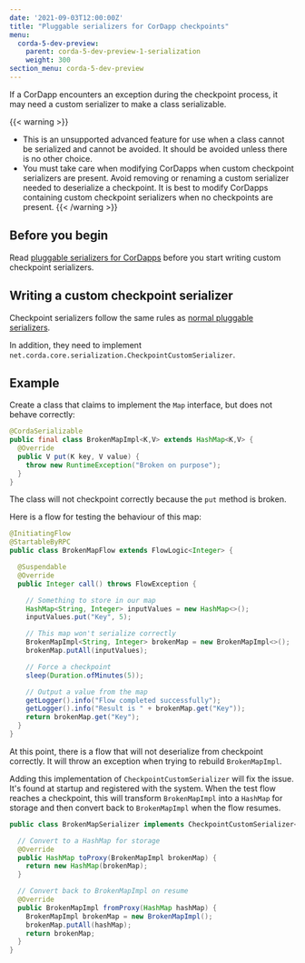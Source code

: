 ```yaml
---
date: '2021-09-03T12:00:00Z'
title: "Pluggable serializers for CorDapp checkpoints"
menu:
  corda-5-dev-preview:
    parent: corda-5-dev-preview-1-serialization
    weight: 300
section_menu: corda-5-dev-preview
---
```


If a CorDapp encounters an exception during the checkpoint process, it may need a custom serializer to make a class serializable.

{{< warning >}}

* This is an unsupported advanced feature for use when a class cannot be serialized and cannot be avoided. It should be avoided
unless there is no other choice.
* You must take care when modifying CorDapps when custom checkpoint serializers are present. Avoid removing or renaming a custom serializer needed to deserialize a checkpoint.
It is best to modify CorDapps containing custom checkpoint serializers when no checkpoints are present.
{{< /warning >}}

## Before you begin

Read [pluggable serializers for CorDapps](cordapp-custom-serializers.md) before you start writing custom checkpoint serializers.

## Writing a custom checkpoint serializer

Checkpoint serializers follow the same rules as [normal pluggable serializers](cordapp-custom-serializers.md).

In addition, they need to implement `net.corda.core.serialization.CheckpointCustomSerializer`.

## Example

Create a class that claims to implement the `Map` interface, but does not behave correctly:

```java
@CordaSerializable
public final class BrokenMapImpl<K,V> extends HashMap<K,V> {
  @Override
  public V put(K key, V value) {
    throw new RuntimeException("Broken on purpose");
  }
}
```

The class will not checkpoint correctly because the `put` method is broken.

Here is a flow for testing the behaviour of this map:

```java
@InitiatingFlow
@StartableByRPC
public class BrokenMapFlow extends FlowLogic<Integer> {

  @Suspendable
  @Override
  public Integer call() throws FlowException {

    // Something to store in our map
    HashMap<String, Integer> inputValues = new HashMap<>();
    inputValues.put("Key", 5);

    // This map won't serialize correctly
    BrokenMapImpl<String, Integer> brokenMap = new BrokenMapImpl<>();
    brokenMap.putAll(inputValues);

    // Force a checkpoint
    sleep(Duration.ofMinutes(5));

    // Output a value from the map
    getLogger().info("Flow completed successfully");
    getLogger().info("Result is " + brokenMap.get("Key"));
    return brokenMap.get("Key");
  }
}
```

At this point, there is a flow that will not deserialize from checkpoint correctly. It will throw an exception when trying to rebuild `BrokenMapImpl`.

Adding this implementation of `CheckpointCustomSerializer` will fix the issue. It's found at startup and registered with the system. When the test flow reaches a checkpoint, this will transform `BrokenMapImpl` into a `HashMap` for storage and then convert back to `BrokenMapImpl` when the flow resumes.

```java
public class BrokenMapSerializer implements CheckpointCustomSerializer<BrokenMapImpl, HashMap> {

  // Convert to a HashMap for storage
  @Override
  public HashMap toProxy(BrokenMapImpl brokenMap) {
    return new HashMap(brokenMap);
  }

  // Convert back to BrokenMapImpl on resume
  @Override
  public BrokenMapImpl fromProxy(HashMap hashMap) {
    BrokenMapImpl brokenMap = new BrokenMapImpl();
    brokenMap.putAll(hashMap);
    return brokenMap;
  }
}
```
